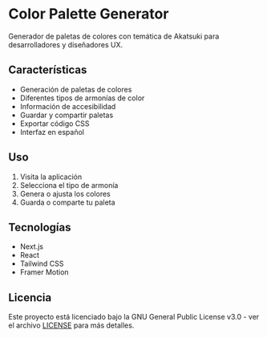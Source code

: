 # Color Palette Generator

Generador de paletas de colores con temática de Akatsuki para desarrolladores y diseñadores UX.

## Características

- Generación de paletas de colores
- Diferentes tipos de armonías de color
- Información de accesibilidad
- Guardar y compartir paletas
- Exportar código CSS
- Interfaz en español

## Uso

1. Visita la aplicación
2. Selecciona el tipo de armonía
3. Genera o ajusta los colores
4. Guarda o comparte tu paleta

## Tecnologías

- Next.js
- React
- Tailwind CSS
- Framer Motion

## Licencia

Este proyecto está licenciado bajo la GNU General Public License v3.0 - ver el archivo [LICENSE](LICENSE) para más detalles.

